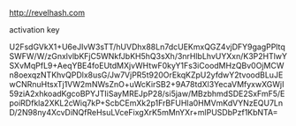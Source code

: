 http://revelhash.com

activation key

U2FsdGVkX1+U6eJIvW3sTT/hUVDhx88Ln7dcUEKmxQGZ4vjDFY9gagPPltqSWFW/W/zGnxlvlbKFjC5WNkfJbKH5hQ3sXh/3nrHlbLhvUYXxn/K3P2HTlwYSXvMqPfL9+AeqYBE4foEUtdMXjvWHtwF0kyY1Fs3iCoodMHzQBv0OjMCWn8oexqzNTKhvQPDlx8usG/Jw7VjPR5t920OrEkqKZpU2yfdwY2tvoodBLuJEwCNRnuHtsxTj1VW2mNWsZnO+uWcKirSB2+9A78tdXl3YecaVMfyxwXGWjI59ziA2xhkoadKgcoBPYJTIiSayMREJpP28/si5jaw/MBzbhmdSDE2SxFmF5/EpoiRDfkla2XKL2cWiq7kP+ScbCEmXk2p1FrBFUHIa0HMVmKdVYNzEQU7LnD/2N98ny4XcvDiNQfReHsuLVceFixgXrK5mMnYXr+mlPUSDbPzf1KbNTA=

